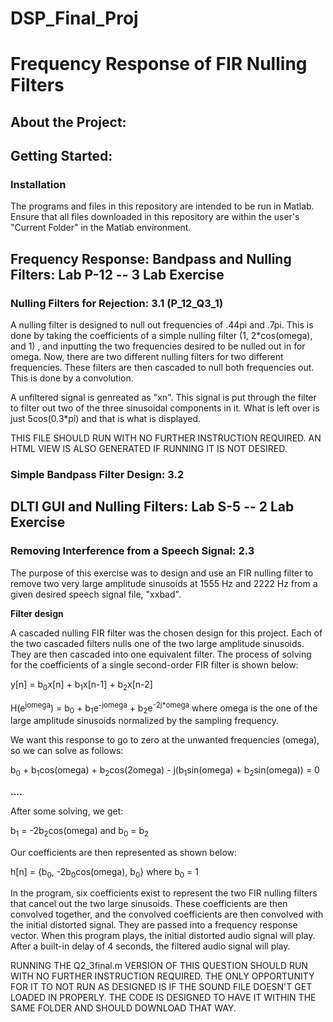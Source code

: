 # DSP_Final_Proj

# Frequency Response of FIR Nulling Filters
## About the Project:
## Getting Started:
### Installation
The programs and files in this repository are intended to be run in Matlab. Ensure that all files downloaded in this repository are within the user's "Current Folder" in the Matlab environment.
## Frequency Response: Bandpass and Nulling Filters: Lab P-12 -- 3 Lab Exercise
### Nulling Filters for Rejection: 3.1 (P_12_Q3_1)
A nulling filter is designed to null out frequencies of .44pi and .7pi. This is done by taking the coefficients of a simple nulling filter (1, 2*cos(omega), and 1) , and inputting the two frequencies desired to be nulled out in for omega. Now, there are two different nulling filters for two different frequencies. These filters are then cascaded to null both frequencies out. This is done by a convolution. 

A unfiltered signal is genreated as "xn". This signal is put through the filter to filter out two of the three sinusoidal components in it. What is left over is just 5cos(0.3*pi) and that is what is displayed. 

THIS FILE SHOULD RUN WITH NO FURTHER INSTRUCTION REQUIRED. AN HTML VIEW IS ALSO GENERATED IF RUNNING IT IS NOT DESIRED. 


### Simple Bandpass Filter Design: 3.2


## DLTI GUI and Nulling Filters: Lab S-5 -- 2 Lab Exercise
### Removing Interference from a Speech Signal: 2.3
The purpose of this exercise was to design and use an FIR nulling filter to remove two very large amplitude sinusoids at 1555 Hz and 2222 Hz from a given desired speech signal file, "xxbad".

**Filter design**

A cascaded nulling FIR filter was the chosen design for this project. Each of the two cascaded filters nulls one of the two large amplitude sinusoids. They are then cascaded into one equivalent filter. The process of solving for the coefficients of a single second-order FIR filter is shown below:

y[n] = b<sub>0</sub>x[n] + b<sub>1</sub>x[n-1] + b<sub>2</sub>x[n-2]

H(e<sup>jomega</sup>) = b<sub>0</sub> + b<sub>1</sub>e<sup>-jomega</sup> + b<sub>2</sub>e<sup>-2j*omega</sup>
  where omega is the one of the large amplitude sinusoids normalized by the sampling frequency.

We want this response to go to zero at the unwanted frequencies (omega), so we can solve as follows:

b<sub>0</sub> + b<sub>1</sub>cos(omega) + b<sub>2</sub>cos(2omega) - j(b<sub>1</sub>sin(omega) + b<sub>2</sub>sin(omega)) = 0

**....**

After some solving, we get:

b<sub>1</sub> = -2b<sub>2</sub>cos(omega) and b<sub>0</sub> = b<sub>2</sub>

Our coefficients are then represented as shown below:

h[n] = {b<sub>0</sub>, -2b<sub>0</sub>cos(omega), b<sub>0</sub>} where  b<sub>0</sub> = 1


In the program, six coefficients exist to represent the two FIR nulling filters that cancel out the two large sinusoids. These coefficients are then convolved together, and the convolved coefficients are then convolved with the initial distorted signal. They are passed into a frequency response vector. When this program plays, the initial distorted audio signal will play. After a built-in delay of 4 seconds, the filtered audio signal will play.


RUNNING THE Q2_3final.m VERSION OF THIS QUESTION SHOULD RUN WITH NO FURTHER INSTRUCTION REQUIRED. THE ONLY OPPORTUNITY FOR IT TO NOT RUN AS DESIGNED IS IF THE SOUND FILE DOESN'T GET LOADED IN PROPERLY. THE CODE IS DESIGNED TO HAVE IT WITHIN THE SAME FOLDER AND SHOULD DOWNLOAD THAT WAY. 

